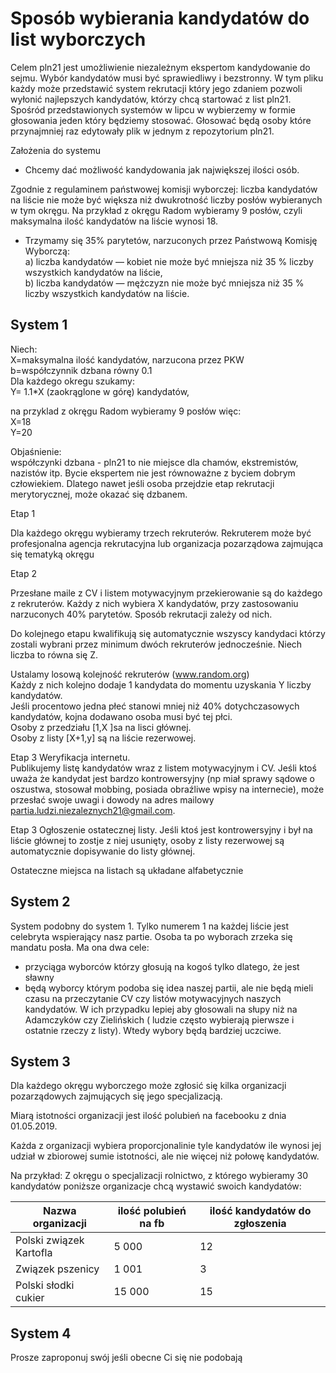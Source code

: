
# Sposób wybierania kandydatów do list wyborczych

Celem pln21 jest umożliwienie niezależnym ekspertom kandydowanie do sejmu.
Wybór kandydatów musi być sprawiedliwy i bezstronny. W tym pliku każdy może przedstawić system rekrutacji który jego 
zdaniem pozwoli wyłonić najlepszych kandydatów, którzy chcą startować z list pln21. 
Spośród przedstawionych systemów w lipcu w wybierzemy  w formie głosowania jeden który będziemy stosować. Głosować będą osoby które przynajmniej raz edytowały plik w jednym z repozytorium pln21. 

Założenia do systemu
* Chcemy dać możliwość kandydowania jak największej ilości osób.

Zgodnie z regulaminem państwowej komisji wyborczej:
 liczba kandydatów na liście nie może być większa niż dwukrotność liczby posłów wybieranych w tym okręgu. Na przykład z okręgu Radom wybieramy 9 posłów, czyli maksymalna ilość kandydatów na liście wynosi 18.

* Trzymamy się 35% parytetów, narzuconych przez Państwową Komisję Wyborczą:  
a)         	liczba kandydatów — kobiet nie może być mniejsza niż 35 % liczby wszystkich kandydatów na liście,  
b)         	liczba kandydatów — mężczyzn nie może być mniejsza niż 35 % liczby wszystkich kandydatów na liście.

## System 1

Niech:  
X=maksymalna ilość kandydatów, narzucona przez PKW  
b=współczynnik dzbana równy 0.1  
Dla każdego okregu szukamy:  
Y= 1.1*X  (zaokrąglone w górę) kandydatów,  

na przyklad z okręgu Radom wybieramy 9 posłów więc:  
X=18  
Y=20


Objaśnienie:  
współczynki dzbana - pln21 to nie miejsce dla chamów, ekstremistów, nazistów itp.
Bycie ekspertem nie jest równoważne z byciem dobrym człowiekiem.
Dlatego nawet jeśli osoba przejdzie etap rekrutacji merytorycznej, może okazać się dzbanem.

Etap 1

 Dla każdego okręgu wybieramy trzech rekruterów. 
 Rekruterem może być profesjonalna agencja rekrutacyjna lub organizacja pozarządowa zajmująca się tematyką okręgu

Etap 2

Przesłane maile z CV i listem motywacyjnym przekierowanie są do każdego z rekruterów.
Każdy z nich wybiera X kandydatów, przy zastosowaniu narzuconych 40% parytetów. Sposób rekrutacji zależy od nich. 

Do kolejnego etapu kwalifikują się automatycznie wszyscy kandydaci którzy  zostali wybrani przez minimum dwóch rekruterów jednocześnie. Niech liczba to równa się Z.

Ustalamy losową kolejność  rekruterów (www.random.org)  
Każdy z nich kolejno dodaje 1 kandydata do momentu uzyskania Y liczby kandydatów.  
Jeśli procentowo jedna płeć stanowi mniej niż 40% dotychczasowych kandydatów, kojna dodawano osoba musi być tej płci.  
Osoby z przedziału [1,X ]sa na lisci głównej.  
Osoby z listy [X+1,y] są na liście rezerwowej.  

Etap 3 Weryfikacja internetu.  
Publikujemy listę kandydatów wraz z listem motywacyjnym i CV.
Jeśli ktoś uważa że kandydat jest bardzo kontrowersyjny (np 
miał sprawy sądowe o oszustwa, stosował mobbing, posiada obraźliwe wpisy na internecie), może przesłać swoje uwagi i dowody na adres mailowy partia.ludzi.niezaleznych21@gmail.com.


Etap 3 Ogłoszenie ostatecznej listy.
Jeśli ktoś jest kontrowersyjny i był na liście głównej to zostje z niej usunięty, osoby z listy rezerwowej są automatycznie dopisywanie do listy głównej. 

Ostateczne miejsca na listach są układane alfabetycznie

## System 2

System podobny do system 1. Tylko numerem 1 na każdej liście jest celebryta wspierający nasz partie. 
Osoba ta po wyborach zrzeka się mandatu posła. Ma ona dwa cele:
* przyciąga wyborców którzy głosują na kogoś tylko dlatego, że jest sławny
* będą wyborcy którym podoba się idea naszej partii, ale nie będą mieli czasu na przeczytanie 
CV czy listów motywacyjnych naszych kandydatów. W ich przypadku lepiej aby głosowali na słupy 
niż na Adamczyków czy Zielińskich ( ludzie często wybierają pierwsze i ostatnie rzeczy z listy). 
Wtedy wybory będą bardziej uczciwe.

## System 3

Dla każdego okręgu wyborczego może zgłosić się kilka organizacji pozarządowych zajmujących się jego specjalizacją.

Miarą istotności organizacji jest ilość polubień na facebooku z dnia 01.05.2019.

Każda z organizacji wybiera proporcjonalinie tyle kandydatów ile wynosi jej udział w zbiorowej sumie istotności, ale nie więcej niż połowę kandydatów.

Na przykład:
Z okręgu o specjalizacji  rolnictwo, z którego wybieramy 30 kandydatów  poniższe organizacje chcą wystawić swoich kandydatów:

Nazwa organizacji | ilość polubień na fb | ilość kandydatów do zgłoszenia 
-------------|-------------|-------------
 Polski związek Kartofla | 5  000 | 12
 Związek pszenicy         | 1  001  |3
 Polski słodki cukier       | 15 000| 15


## System 4
Prosze zaproponuj swój jeśli obecne Ci się nie podobają





 
